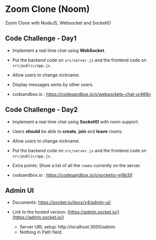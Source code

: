 # Zoom Clone (Noom)

Zoom Clone with NodeJS, Websocket and SocketIO

## Code Challenge - Day1

- Implement a real time chat using **WebSocket**.

- Put the backend code on `src/server.js` and the frontend code on `src/public/app.js`.

- Allow users to change nickname.

- Display messages sents by other users.

- codsandbox.io : https://codesandbox.io/s/websockets-chat-ur466n

## Code Challenge - Day2

- Implement a real time chat using **SocketIO** with room support.

- Users **should** be able to **create**, **join** and **leave** rooms.

- Allow users to change nickname.

- Put the backend code on `src/server.js` and the frontend code on `src/public/app.js`.

- Extra points: Show a list of all the `rooms` currently on the server.

- codsandbox.io : https://codesandbox.io/s/socketio-m9b3if

## Admin UI

- Documents: https://socket.io/docs/v4/admin-ui/

- Link to the hosted version: [https://admin.socket.io/](https://admin.socket.io/)
  - Server URL setup: http://localhost:3000/admin
  - Nothing in Path field.
